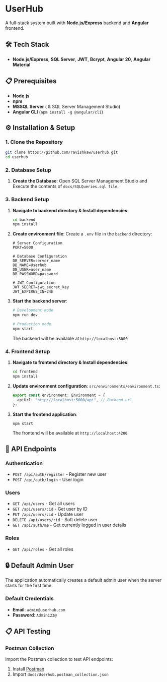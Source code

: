 # UserHub

A full-stack system built with **Node.js/Express** backend and **Angular** frontend.

## 🛠️ Tech Stack

- **Node.js/Express**, **SQL Server**, **JWT**, **Bcrypt**, **Angular 20**, **Angular Material**

## 📋 Prerequisites

- **Node.js**
- **npm**
- **MSSQL Server** ( & SQL Server Management Studio)
- **Angular CLI** (`npm install -g @angular/cli`)

## ⚙️ Installation & Setup

### 1. Clone the Repository

```bash
git clone https://github.com/ravishkaw/userhub.git
cd userhub
```

### 2. Database Setup

1. **Create the Database**: Open SQL Server Management Studio and Execute the contents of `docs/SQLQueries.sql file`.

### 3. Backend Setup

1. **Navigate to backend directory & Install dependencies**:

   ```bash
   cd backend
   npm install
   ```

2. **Create environment file**: Create a `.env` file in the `backend` directory:

   ```env
   # Server Configuration
   PORT=5000

   # Database Configuration
   DB_SERVER=server_name
   DB_NAME=Userhub
   DB_USER=user_name
   DB_PASSWORD=password

   # JWT Configuration
   JWT_SECRET=jwt_secret_key
   JWT_EXPIRES_IN=24h
   ```

3. **Start the backend server**:

   ```bash
   # Development mode
   npm run dev

   # Production mode
   npm start
   ```

   The backend will be available at `http://localhost:5000`

### 4. Frontend Setup

1. **Navigate to frontend directory & Install dependencies**:

   ```bash
   cd frontend
   npm install
   ```

2. **Update environment configuration**:
   `src/environments/environment.ts`:

   ```typescript
   export const environment: Environment = {
     apiUrl: "http://localhost:5000/api", // Backend url
   };
   ```

3. **Start the frontend application**:

   ```bash
   npm start
   ```

   The frontend will be available at `http://localhost:4200`

## 🚀 API Endpoints

### Authentication

- `POST /api/auth/register` - Register new user
- `POST /api/auth/login` - User login

### Users

- `GET /api/users` - Get all users
- `GET /api/users/:id` - Get user by ID
- `PUT /api/users/:id` - Update user
- `DELETE /api/users/:id` - Soft delete user
- `GET /api/auth/me` - Get currently logged in user details

### Roles

- `GET /api/roles` - Get all roles

## 🔒 Default Admin User

The application automatically creates a default admin user when the server starts for the first time.

### Default Credentials

- **Email**: `admin@userhub.com`
- **Password**: `Admin123@`

## 📋 API Testing

### Postman Collection

Import the Postman collection to test API endpoints:

1. Install [Postman](https://www.postman.com/downloads/)
2. Import `docs/Userhub.postman_collection.json`

